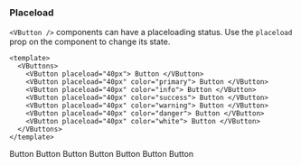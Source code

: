 ### Placeload

`<VButton />` components can have a placeloading status.
Use the `placeload` prop on the component to change its state.

<!--code-->

```vue
<template>
  <VButtons>
    <VButton placeload="40px"> Button </VButton>
    <VButton placeload="40px" color="primary"> Button </VButton>
    <VButton placeload="40px" color="info"> Button </VButton>
    <VButton placeload="40px" color="success"> Button </VButton>
    <VButton placeload="40px" color="warning"> Button </VButton>
    <VButton placeload="40px" color="danger"> Button </VButton>
    <VButton placeload="40px" color="white"> Button </VButton>
  </VButtons>
</template>
```

<!--/code-->

<!--example-->

<VButtons class="placeload-wrap">
    <VButton placeload="40px"> Button </VButton>
    <VButton placeload="40px" color="primary"> Button </VButton>
    <VButton placeload="40px" color="info"> Button </VButton>
    <VButton placeload="40px" color="success"> Button </VButton>
    <VButton placeload="40px" color="warning"> Button </VButton>
    <VButton placeload="40px" color="danger"> Button </VButton>
    <VButton placeload="40px" color="white"> Button </VButton>
</VButtons>

<!--/example-->
